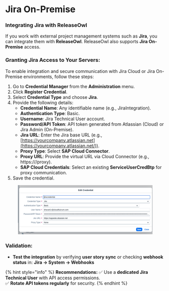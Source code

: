 # Jira On-Premise

### **Integrating Jira with ReleaseOwl**

If you work with external project management systems such as **Jira**, you can integrate them with **ReleaseOwl**. ReleaseOwl also supports **Jira On-Premise** access.

### **Granting Jira Access to Your Servers:**&#x20;

To enable integration and secure communication with Jira Cloud or Jira On-Premise environments, follow these steps:

1. Go to **Credential Manager** from the **Administration** menu.
2. Click **Register Credential**.
3. Select **Credential Type** and choose **Jira**.
4. Provide the following details:
   * **Credential Name**: Any identifiable name (e.g., JiraIntegration).
   * **Authentication Type**: Basic.
   * **Username**: Jira Technical User account.
   * **Password/API Token**: API token generated from Atlassian (Cloud) or Jira Admin (On-Premise).
   * **Jira URL**: Enter the Jira base URL (e.g., [https://yourcompany.atlassian.net](https://yourcompany.atlassian.net/)).
   * **Proxy Type**: Select **SAP Cloud Connector**.
   * **Proxy URL**: Provide the virtual URL via Cloud Connector (e.g., https:///proxy).
   * **SAP Cloud Credentials**: Select an existing **ServiceUserCredBtp** for proxy communication.
5. Save the credential.

<figure><img src="../../.gitbook/assets/image (24) (1) (1) (1).png" alt=""><figcaption></figcaption></figure>

### **Validation:**

* &#x20;**Test the integration** by verifying **user story sync** or checking **webhook status** in: **Jira → System → Webhooks**

{% hint style="info" %}
**Recommendations:**  ✅ Use a **dedicated Jira Technical User** with API access permissions.\
✅ **Rotate API tokens regularly** for security.
{% endhint %}
